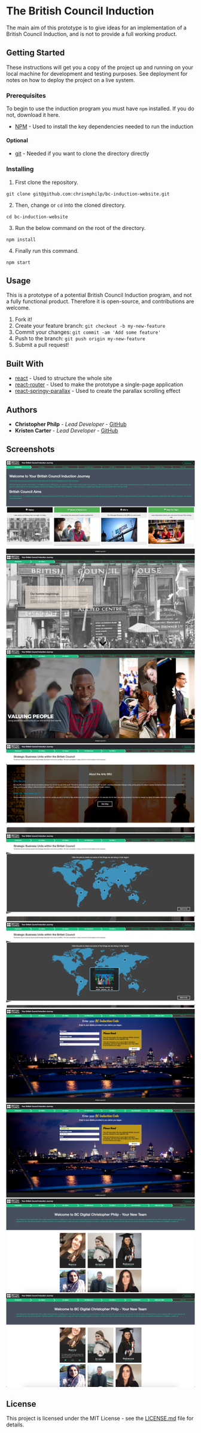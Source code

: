# The British Council Induction

The main aim of this prototype is to give ideas for an implementation of a British Council Induction, and is not to provide a full working product. 

## Getting Started

These instructions will get you a copy of the project up and running on your local machine for development and testing purposes. See deployment for notes on how to deploy the project on a live system.

### Prerequisites

To begin to use the induction program you must have `npm` installed. If you do not, download it here.

* [NPM](https://www.npmjs.com/get-npm) - Used to install the key dependencies needed to run the induction

#### Optional

* [git](https://gist.github.com/derhuerst/1b15ff4652a867391f03) - Needed if you want to clone the directory directly

### Installing

1) First clone the repository.
```
git clone git@github.com:chrismphilp/bc-induction-website.git
```
2) Then, change or `cd` into the cloned directory.

```
cd bc-induction-website
```

3) Run the below command on the root of the directory. 
```
npm install
```
4) Finally run this command.
```
npm start
```

## Usage

This is a prototype of a potential British Council Induction program, and not a fully functional product. Therefore it is open-source, and contributions are welcome. 

1. Fork it!
2. Create your feature branch: `git checkout -b my-new-feature`
3. Commit your changes: `git commit -am 'Add some feature'`
4. Push to the branch: `git push origin my-new-feature`
5. Submit a pull request!

## Built With

* [react](https://facebook.github.io/react/) - Used to structure the whole site
* [react-router](https://reacttraining.com/react-router/) - Used to make the prototype a single-page application
* [react-springy-parallax](http://react-springy-parallax.surge.sh/) - Used to create the parallax scrolling effect

## Authors

* **Christopher Philp** - *Lead Developer* - [GitHub](https://github.com/chrismphilp)
* **Kristen Carter** - *Lead Developer* - [GitHub](https://github.com/kmc26)

## Screenshots 

![Homepage](https://github.com/chrismphilp/bc-induction-website/blob/master/src/Images/PrototypeScreenshots/ss1.png)
![History](https://github.com/chrismphilp/bc-induction-website/blob/master/src/Images/PrototypeScreenshots/ss2.png)
![Values](https://github.com/chrismphilp/bc-induction-website/blob/master/src/Images/PrototypeScreenshots/ss3.png)
![SBU](https://github.com/chrismphilp/bc-induction-website/blob/master/src/Images/PrototypeScreenshots/ss4.png)
![SBU](https://github.com/chrismphilp/bc-induction-website/blob/master/src/Images/PrototypeScreenshots/ss5.png)
![SBU](https://github.com/chrismphilp/bc-induction-website/blob/master/src/Images/PrototypeScreenshots/ss6.png)
![Induction Code](https://github.com/chrismphilp/bc-induction-website/blob/master/src/Images/PrototypeScreenshots/ss7.png)
![Induction Code](https://github.com/chrismphilp/bc-induction-website/blob/master/src/Images/PrototypeScreenshots/ss8.png)
![Meet the Team](https://github.com/chrismphilp/bc-induction-website/blob/master/src/Images/PrototypeScreenshots/ss9.png)
![Meet the Team](https://github.com/chrismphilp/bc-induction-website/blob/master/src/Images/PrototypeScreenshots/ss10.png)


## License

This project is licensed under the MIT License - see the [LICENSE.md](LICENSE.md) file for details.
